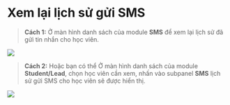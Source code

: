 # Xem lại lịch sử gửi SMS

> **Cách 1:** Ở màn hình danh sách của module **SMS** để xem lại lịch sử đã gửi tin nhắn cho học viên.

![](../../.gitbook/assets/xémms1.png)

> **Cách 2:** Hoặc bạn có thể Ở màn hình danh sách của module **Student/Lead**, chọn học viên cần xem, nhấn vào subpanel **SMS** lịch sử gửi SMS cho học viên sẽ được hiển thị.

![](../../.gitbook/assets/xémms2.png)

